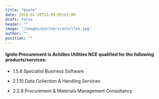 ```yaml
---
title: "Quote"
date: 2019-02-20T13:09:05+01:00
draft: false
header: ""
image: "/images/partners/achilles.jpg"
author: ""
position: ""
---
```


#### Ignite Procurement is Achilles Utilities NCE qualified for the following products/services:
- 1.5.8 Specialist Business Software

- 2.1.10 Data Collection & Handling Services

- 2.2.8 Procurement & Materials Management Consultancy